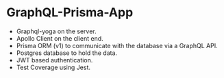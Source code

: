 # GraphQL-Prisma-App

- Graphql-yoga on the server.
- Apollo Client on the client end.
- Prisma ORM (v1) to communicate with the database via a GraphQL API.
- Postgres database to hold the data.
- JWT based authentication.
- Test Coverage using Jest.
